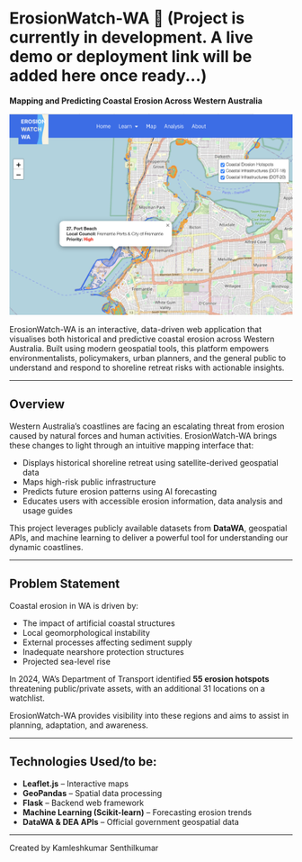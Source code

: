 # ErosionWatch-WA 🌊 (Project is currently in development. A live demo or deployment link will be added here once ready...)
**Mapping and Predicting Coastal Erosion Across Western Australia**

![ErosionWatch-WA Screenshot](./app/static/images/README-file-image.png)

ErosionWatch-WA is an interactive, data-driven web application that visualises both historical and predictive coastal erosion across Western Australia. Built using modern geospatial tools, this platform empowers environmentalists, policymakers, urban planners, and the general public to understand and respond to shoreline retreat risks with actionable insights.

---

## Overview

Western Australia’s coastlines are facing an escalating threat from erosion caused by natural forces and human activities. ErosionWatch-WA brings these changes to light through an intuitive mapping interface that:

- Displays historical shoreline retreat using satellite-derived geospatial data
- Maps high-risk public infrastructure
- Predicts future erosion patterns using AI forecasting
- Educates users with accessible erosion information, data analysis and usage guides

This project leverages publicly available datasets from **DataWA**, geospatial APIs, and machine learning to deliver a powerful tool for understanding our dynamic coastlines.

---

## Problem Statement

Coastal erosion in WA is driven by:
- The impact of artificial coastal structures
- Local geomorphological instability
- External processes affecting sediment supply
- Inadequate nearshore protection structures
- Projected sea-level rise

In 2024, WA’s Department of Transport identified **55 erosion hotspots** threatening public/private assets, with an additional 31 locations on a watchlist.

ErosionWatch-WA provides visibility into these regions and aims to assist in planning, adaptation, and awareness.

---

## Technologies Used/to be:

- **Leaflet.js** – Interactive maps
- **GeoPandas** – Spatial data processing
- **Flask** – Backend web framework
- **Machine Learning (Scikit-learn)** – Forecasting erosion trends
- **DataWA & DEA APIs** – Official government geospatial data

---
Created by Kamleshkumar Senthilkumar
